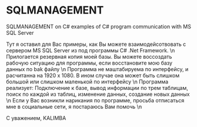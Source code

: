 # SQLMANAGEMENT
SQLMANAGEMENT on C# examples of C# program communication with MS SQL Server

Тут я оставил для Вас примеры, как Вы можете взаимодейсотвовать с сервером MS SQL Server из под программы C# .Net Framework. \n
Прилогается резервная копия моей базы. Вы можете воссоздать рабочую ситуацию для программы, если восстановите мою базу данных по bak файлу \n
Программа не маштабируема по интерфейсу, и расчитанна на 1920 х 1080. В ином случае она может быть слишком большой или слишком маленькой по интерфейсу \n
Программа реализует: Подключение к базе, вывод информации по трем таблицам, поиск по каждой из таблиц, изменение данных, создание новых данных \n
Если у Вас возникли нарикания по программе, просьба отписаться мне в социальные сети, я постараюсь Вам помочь \n

С уважением,
KALIMBA
